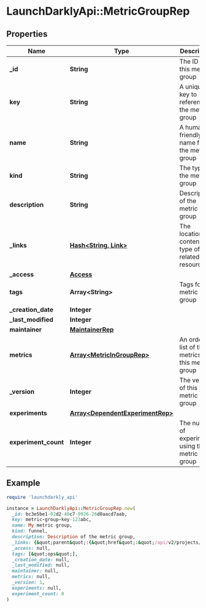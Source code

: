 # LaunchDarklyApi::MetricGroupRep

## Properties

| Name | Type | Description | Notes |
| ---- | ---- | ----------- | ----- |
| **_id** | **String** | The ID of this metric group |  |
| **key** | **String** | A unique key to reference the metric group |  |
| **name** | **String** | A human-friendly name for the metric group |  |
| **kind** | **String** | The type of the metric group |  |
| **description** | **String** | Description of the metric group | [optional] |
| **_links** | [**Hash&lt;String, Link&gt;**](Link.md) | The location and content type of related resources |  |
| **_access** | [**Access**](Access.md) |  | [optional] |
| **tags** | **Array&lt;String&gt;** | Tags for the metric group |  |
| **_creation_date** | **Integer** |  |  |
| **_last_modified** | **Integer** |  |  |
| **maintainer** | [**MaintainerRep**](MaintainerRep.md) |  |  |
| **metrics** | [**Array&lt;MetricInGroupRep&gt;**](MetricInGroupRep.md) | An ordered list of the metrics in this metric group |  |
| **_version** | **Integer** | The version of this metric group |  |
| **experiments** | [**Array&lt;DependentExperimentRep&gt;**](DependentExperimentRep.md) |  | [optional] |
| **experiment_count** | **Integer** | The number of experiments using this metric group | [optional] |

## Example

```ruby
require 'launchdarkly_api'

instance = LaunchDarklyApi::MetricGroupRep.new(
  _id: bc3e5be1-02d2-40c7-9926-26d0aacd7aab,
  key: metric-group-key-123abc,
  name: My metric group,
  kind: funnel,
  description: Description of the metric group,
  _links: {&quot;parent&quot;:{&quot;href&quot;:&quot;/api/v2/projects/my-project&quot;,&quot;type&quot;:&quot;application/json&quot;},&quot;self&quot;:{&quot;href&quot;:&quot;/api/v2/projects/my-project/metric-groups/my-metric-group&quot;,&quot;type&quot;:&quot;application/json&quot;}},
  _access: null,
  tags: [&quot;ops&quot;],
  _creation_date: null,
  _last_modified: null,
  maintainer: null,
  metrics: null,
  _version: 1,
  experiments: null,
  experiment_count: 0
)
```

